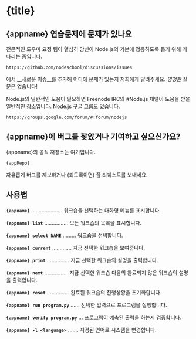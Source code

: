 # {title}

## {appname} 연습문제에 문제가 있나요

전문적인 도우미 요정 팀이 열심히 당신이 Node.js의 기본에 정통하도록 돕기 위해 기다리는 중입니다.

    https://github.com/nodeschool/discussions/issues

에서 __새로운 이슈__를 추가해 어디에 문제가 있는지 저희에게 알려주세요. _멍청한_ 질문은 없습니다!

Node.js의 일반적인 도움이 필요하면 Freenode IRC의 #Node.js 채널이 도움을 받을 일반적인 장소입니다. Node.js 구글 그룹도 있습니다.

    https://groups.google.com/forum/#!forum/nodejs

## {appname}에 버그를 찾았거나 기여하고 싶으신가요?

{appname}의 공식 저장소는 여기입니다.

    {appRepo}

자유롭게 버그를 제보하거나 (되도록이면) 풀 리퀘스트를 보내세요.

## 사용법

__`{appname}`__ ..................... 워크숍을 선택하는 대화형 메뉴를 표시합니다.

__`{appname} list`__ ................ 모든 워크숍의 목록을 표시합니다.

__`{appname} select NAME`__ ......... 워크숍을 선택합니다.

__`{appname} current`__ ............. 지금 선택한 워크숍을 보여줍니다.

__`{appname} print`__ ............... 지금 선택한 워크숍의 설명을 출력합니다.

__`{appname} next`__ ................ 지금 선택한 워크숍 다음의 완료되지 않은 워크숍의 설명을 출력합니다.

__`{appname} reset`__ ............... 완료된 워크숍의 진행상황을 초기화합니다.

__`{appname} run program.py`__ ...... 선택한 입력으로 프로그램을 실행합니다.

__`{appname} verify program.py`__ ... 프로그램이 예측된 출력을 하는지 검증합니다.

__`{appname} -l <language>`__ ....... 지정된 언어로 시스템을 변경합니다.
